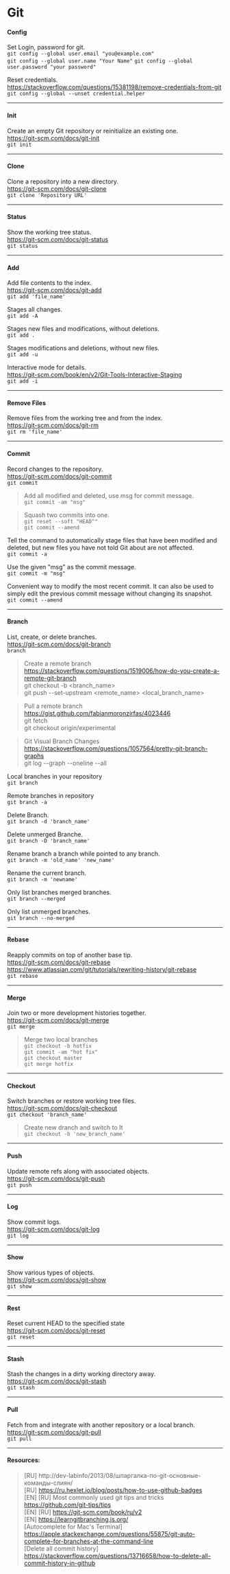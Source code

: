 # Git

#### Config
Set Login, password for git. <br>
`git config --global user.email "you@example.com"` <br>
`git config --global user.name "Your Name"`
`git config --global user.password "your password"`

Reset credentials. <br>
https://stackoverflow.com/questions/15381198/remove-credentials-from-git <br>
`git config --global --unset credential.helper`

***

#### Init
Create an empty Git repository or reinitialize an existing one. <br>
https://git-scm.com/docs/git-init <br>
`git init`

***

#### Clone
Clone a repository into a new directory. <br>
https://git-scm.com/docs/git-clone <br>
`git clone 'Repository URL'`

***

#### Status

Show the working tree status. <br>
https://git-scm.com/docs/git-status <br>
`git status`

***

#### Add

Add file contents to the index. <br>
https://git-scm.com/docs/git-add <br>
`git add 'file_name'`

Stages all changes. <br>
`git add -A`  

Stages new files and modifications, without deletions. <br>
`git add .` 

Stages modifications and deletions, without new files. <br>
`git add -u` 

 Interactive mode for details. <br>
 https://git-scm.com/book/en/v2/Git-Tools-Interactive-Staging <br>
 `git add -i`

***

#### Remove Files

Remove files from the working tree and from the index. <br>
https://git-scm.com/docs/git-rm <br>
`git rm 'file_name'`

***

#### Commit

Record changes to the repository. <br>
https://git-scm.com/docs/git-commit <br>
`git commit`

>Add all modified and deleted, use msg for commit message. <br>
`git commit -am "msg"`

>Squash two commits into one. <br>
`git reset --soft "HEAD^"` <br>
`git commit --amend`

Tell the command to automatically stage files that have been modified and deleted, but new files you have not told Git about are not affected. <br>
`git commit -a`

Use the given "msg" as the commit message. <br>
`git commit -m "msg"`

Convenient way to modify the most recent commit. It can also be used to simply edit the previous commit message without changing its snapshot. <br>
`git commit --amend`

***

#### Branch

List, create, or delete branches. <br>
https://git-scm.com/docs/git-branch <br>
`branch`

> Create a remote branch
https://stackoverflow.com/questions/1519006/how-do-you-create-a-remote-git-branch <br>
git checkout -b <branch_name> <br>
git push --set-upstream <remote_name> <local_branch_name>

> Pull a remote branch
https://gist.github.com/fabianmoronzirfas/4023446 <br>
git fetch <br>
git checkout origin/experimental

> Git Visual Branch Changes
https://stackoverflow.com/questions/1057564/pretty-git-branch-graphs <br>
git log --graph --oneline --all

Local branches in your repository <br>
`git branch`

Remote branches in repository <br>
`git branch -a`

Delete Branch. <br>
`git branch -d 'branch_name'`

Delete unmerged Branche. <br>
`git branch -D 'branch_name'`

Rename branch a branch while pointed to any branch. <br>
`git branch -m 'old_name' 'new_name'`

Rename the current branch. <br>
`git branch -m 'newname'`

Only list branches merged branches. <br>
`git branch --merged`

Only list unmerged branches. <br>
`git branch --no-merged`

***

#### Rebase
Reapply commits on top of another base tip. <br>
https://git-scm.com/docs/git-rebase <br>
https://www.atlassian.com/git/tutorials/rewriting-history/git-rebase <br>
`git rebase`

***

#### Merge
Join two or more development histories together. <br>
https://git-scm.com/docs/git-merge <br>
`git merge`

> Merge two local branches <br>
`git checkout -b hotfix` <br>
`git commit -am "hot fix"` <br>
`git checkout master` <br>
`git merge hotfix`

***

#### Checkout

Switch branches or restore working tree files. <br>
https://git-scm.com/docs/git-checkout <br>
`git checkout 'branch_name'`

> Create new dranch and switch to It <br>
`git checkout -b 'new_branch_name'`

***

#### Push

Update remote refs along with associated objects. <br>
https://git-scm.com/docs/git-push <br>
`git push`

***

#### Log
Show commit logs. <br>
https://git-scm.com/docs/git-log <br>
`git log`

***

#### Show
Show various types of objects. <br>
https://git-scm.com/docs/git-show <br>
`git show`

***

#### Rest
Reset current HEAD to the specified state <br>
https://git-scm.com/docs/git-reset <br>
`git reset` 

***

#### Stash
Stash the changes in a dirty working directory away. <br>
https://git-scm.com/docs/git-stash <br>
`git stash`

***

#### Pull
Fetch from and integrate with another repository or a local branch. <br>
https://git-scm.com/docs/git-pull <br>
`git pull`

***

#### Resources:
>[RU] http://dev-labinfo/2013/08/шпаргалка-по-git-основные-команды-слиян/ <br>
[RU] https://ru.hexlet.io/blog/posts/how-to-use-github-badges <br>
[EN] [RU] Most commonly used git tips and tricks https://github.com/git-tips/tips <br>
[EN] [RU] https://git-scm.com/book/ru/v2 <br>
[EN] https://learngitbranching.js.org/ <br>
[Autocomplete for Mac's Terminal] https://apple.stackexchange.com/questions/55875/git-auto-complete-for-branches-at-the-command-line <br>
[Delete all commit history] https://stackoverflow.com/questions/13716658/how-to-delete-all-commit-history-in-github